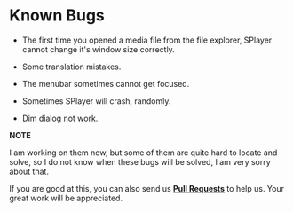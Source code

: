 ﻿# Known Bugs

- The first time you opened a media file from the file explorer, SPlayer cannot change it's window size correctly.

- Some translation mistakes.

- The menubar sometimes cannot get focused.

- Sometimes SPlayer will crash, randomly.

- Dim dialog not work.


**NOTE**

I am working on them now, but some of them are quite hard to locate and solve, so I do not know when these bugs will be solved, I am very sorry about that.

If you are good at this, you can also send us [**Pull Requests**](https://github.com/wangwenx190/SPlayer/pulls) to help us. Your great work will be appreciated.
